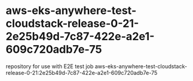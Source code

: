 # aws-eks-anywhere-test-cloudstack-release-0-21-2e25b49d-7c87-422e-a2e1-609c720adb7e-75
repository for use with E2E test job aws-eks-anywhere-test-cloudstack-release-0-21:2e25b49d-7c87-422e-a2e1-609c720adb7e-75
